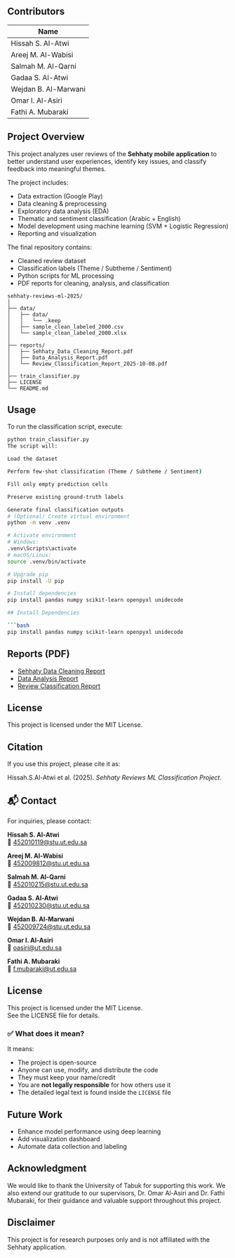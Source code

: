 ## Contributors

| Name |
|------|
| Hissah S. Al-Atwi |
| Areej M. Al-Wabisi |
| Salmah M. Al-Qarni |
| Gadaa S. Al-Atwi |
| Wejdan B. Al-Marwani |
| Omar I. Al-Asiri |
| Fathi A. Mubaraki |
## Project Overview

This project analyzes user reviews of the **Sehhaty mobile application** to better understand user experiences, identify key issues, and classify feedback into meaningful themes.

The project includes:
- Data extraction (Google Play)
- Data cleaning & preprocessing
- Exploratory data analysis (EDA)
- Thematic and sentiment classification (Arabic + English)
- Model development using machine learning (SVM + Logistic Regression)
- Reporting and visualization

The final repository contains:
- Cleaned review dataset
- Classification labels (Theme / Subtheme / Sentiment)
- Python scripts for ML processing
- PDF reports for cleaning, analysis, and classification
```
sehhaty-reviews-ml-2025/
│
├── data/
│   ├── data/
│   │   └── .keep
│   ├── sample_clean_labeled_2000.csv
│   └── sample_clean_labeled_2000.xlsx
│
├── reports/
│   ├── Sehhaty_Data_Cleaning_Report.pdf
│   ├── Data_Analysis_Report.pdf
│   └── Review_Classification_Report_2025-10-08.pdf
│
├── train_classifier.py
├── LICENSE
└── README.md
```
## Usage

To run the classification script, execute:

```bash
python train_classifier.py
The script will:

Load the dataset

Perform few-shot classification (Theme / Subtheme / Sentiment)

Fill only empty prediction cells

Preserve existing ground-truth labels

Generate final classification outputs
# (Optional) Create virtual environment
python -m venv .venv

# Activate environment
# Windows:
.venv\Scripts\activate
# macOS/Linux:
source .venv/bin/activate

# Upgrade pip
pip install -U pip

# Install dependencies
pip install pandas numpy scikit-learn openpyxl unidecode

## Install Dependencies

```bash
pip install pandas numpy scikit-learn openpyxl unidecode
 ``` 
## Reports (PDF)

- [Sehhaty Data Cleaning Report](reports/Sehhaty_Data_Cleaning_Report.pdf)
- [Data Analysis Report](reports/Data_Analysis_Report.pdf)
- [Review Classification Report](reports/Review_Classification_Report_2025-10-08.pdf)
## License
This project is licensed under the MIT License.
## Citation
If you use this project, please cite it as:

Hissah.S.Al-Atwi et al. (2025). *Sehhaty Reviews ML Classification Project*.


## 📬 Contact  
For inquiries, please contact:  

**Hissah S. Al-Atwi**  
📧 452010119@stu.ut.edu.sa  

**Areej M. Al-Wabisi**  
📧 452009812@stu.ut.edu.sa  

**Salmah M. Al-Qarni**  
📧 452010215@stu.ut.edu.sa  

**Gadaa S. Al-Atwi**  
📧 452010230@stu.ut.edu.sa  

**Wejdan B. Al-Marwani**  
📧 452009724@stu.ut.edu.sa  

**Omar I. Al-Asiri**  
📧 oasiri@ut.edu.sa  

**Fathi A. Mubaraki**  
📧 f.mubaraki@ut.edu.sa  

## License
This project is licensed under the MIT License.  
See the LICENSE file for details.

### ✅ What does it mean?
It means:
- The project is open-source  
- Anyone can use, modify, and distribute the code  
- They must keep your name/credit  
- You are **not legally responsible** for how others use it  
- The detailed legal text is found inside the `LICENSE` file

## Future Work
- Enhance model performance using deep learning
- Add visualization dashboard
- Automate data collection and labeling
## Acknowledgment
We would like to thank the University of Tabuk for supporting this work.
We also extend our gratitude to our supervisors, Dr. Omar Al-Asiri and Dr. Fathi Mubaraki, for their guidance and valuable support throughout this project.

## Disclaimer
This project is for research purposes only and is not affiliated with the Sehhaty application.
